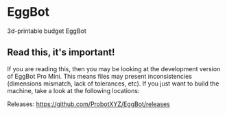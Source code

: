 # EggBot
3d-printable budget EggBot

Read this, it's important!
-------------------

If you are reading this, then you may be looking at the development version of EggBot Pro Mini. This means files may present inconsistencies (dimensions mismatch, lack of tolerances, etc). If you just want to build the machine, take a look at the following locations:

Releases: https://github.com/ProbotXYZ/EggBot/releases
